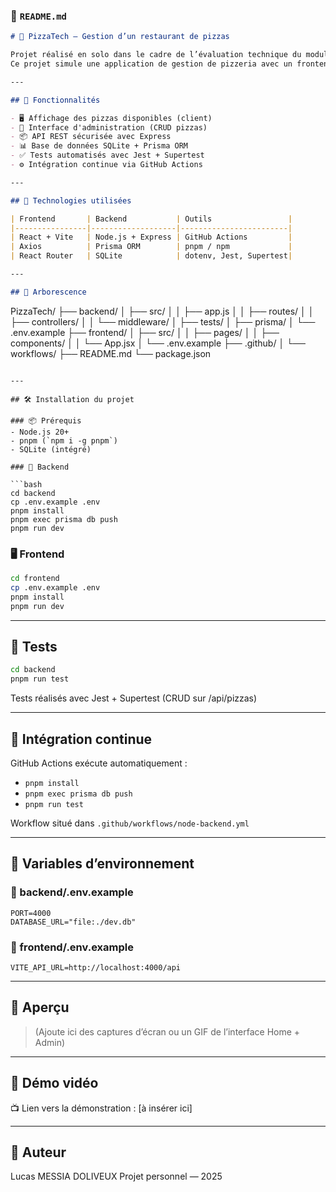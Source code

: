 ### 📄 `README.md`

```markdown
# 🍕 PizzaTech — Gestion d’un restaurant de pizzas

Projet réalisé en solo dans le cadre de l’évaluation technique du module Dev Fullstack.  
Ce projet simule une application de gestion de pizzeria avec un frontend React et un backend Node.js.

---

## 🚀 Fonctionnalités

- 🖥️ Affichage des pizzas disponibles (client)
- 🔧 Interface d'administration (CRUD pizzas)
- 📦 API REST sécurisée avec Express
- 📊 Base de données SQLite + Prisma ORM
- ✅ Tests automatisés avec Jest + Supertest
- ⚙️ Intégration continue via GitHub Actions

---

## 🧱 Technologies utilisées

| Frontend       | Backend           | Outils                 |
|----------------|-------------------|------------------------|
| React + Vite   | Node.js + Express | GitHub Actions         |
| Axios          | Prisma ORM        | pnpm / npm             |
| React Router   | SQLite            | dotenv, Jest, Supertest|

---

## 📁 Arborescence

```

PizzaTech/
├── backend/
│   ├── src/
│   │   ├── app.js
│   │   ├── routes/
│   │   ├── controllers/
│   │   └── middleware/
│   ├── tests/
│   ├── prisma/
│   └── .env.example
├── frontend/
│   ├── src/
│   │   ├── pages/
│   │   ├── components/
│   │   └── App.jsx
│   └── .env.example
├── .github/
│   └── workflows/
├── README.md
└── package.json

````

---

## 🛠️ Installation du projet

### 📦 Prérequis
- Node.js 20+
- pnpm (`npm i -g pnpm`)
- SQLite (intégré)

### 🔧 Backend

```bash
cd backend
cp .env.example .env
pnpm install
pnpm exec prisma db push
pnpm run dev
````

### 🖥️ Frontend

```bash
cd frontend
cp .env.example .env
pnpm install
pnpm run dev
```

---

## 🧪 Tests

```bash
cd backend
pnpm run test
```

Tests réalisés avec Jest + Supertest (CRUD sur /api/pizzas)

---

## 🔁 Intégration continue

GitHub Actions exécute automatiquement :

* `pnpm install`
* `pnpm exec prisma db push`
* `pnpm run test`

Workflow situé dans `.github/workflows/node-backend.yml`

---

## 🔌 Variables d’environnement

### 📄 backend/.env.example

```env
PORT=4000
DATABASE_URL="file:./dev.db"
```

### 📄 frontend/.env.example

```env
VITE_API_URL=http://localhost:4000/api
```

---

## 📸 Aperçu

> (Ajoute ici des captures d’écran ou un GIF de l’interface Home + Admin)

---

## 🎥 Démo vidéo

📺 Lien vers la démonstration : \[à insérer ici]

---

## 🧑 Auteur

Lucas MESSIA DOLIVEUX
Projet personnel — 2025

